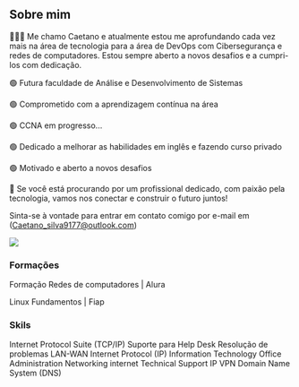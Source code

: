 ## Sobre mim

👨🏽‍💻 Me chamo Caetano e atualmente estou me aprofundando cada vez mais na área de tecnologia para a área de DevOps com Cibersegurança e redes de computadores. Estou sempre aberto a novos desafios e a cumpri-los com dedicação.

🟢 Futura faculdade de Análise e Desenvolvimento de Sistemas 

🟢 Comprometido com a aprendizagem contínua na área

🟢 CCNA em progresso...

🟢 Dedicado a melhorar as habilidades em inglês e fazendo curso privado

🟢 Motivado e aberto a novos desafios

🎯 Se você está procurando por um profissional dedicado, com paixão pela tecnologia, vamos nos conectar e construir o futuro juntos! 

Sinta-se à vontade para entrar em contato comigo por e-mail em (Caetano_silva9177@outlook.com)


<a href="https://www.linkedin.com/in/caetano-silva-997b89249/" target="_blank"><img src="https://img.shields.io/badge/-LinkedIn-%230077B5?style=for-the-badge&logo=linkedin&logoColor=white"></a> 



### Formações 


 Formação Redes de computadores | Alura 

Linux Fundamentos | Fiap


### Skils 


Internet Protocol Suite (TCP/IP)
Suporte para Help Desk 
Resolução de problemas 
LAN-WAN
Internet Protocol (IP)
Information Technology
Office Administration
Networking
internet
Technical Support
IP VPN
Domain Name System (DNS)
